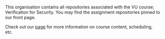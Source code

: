 This organisation contains all repositories associated with the VU course;
Verification for Security. You may find the assignment repositories pinned
to our front page.

Check out our [page](https://verification-for-security.github.io) for more information
on course content, scheduling, etc.
